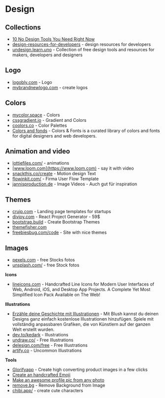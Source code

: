 # Design

## Collections
- [10 No Design Tools You Need Right Now](https://logobly.com/blog/10-no-design-tools/)
- [design-resources-for-developers](https://github.com/bradtraversy/design-resources-for-developers) - design resources for developers
- [undesign.learn.uno](https://undesign.learn.uno/) - Collection of free design tools and resources for makers, developers and designers

## Logo
- [logobly.com](https://logobly.com/)  - Logo
- [mybrandnewlogo.com](https://mybrandnewlogo.com/) - create logos

## Colors
- [mycolor.space](https://mycolor.space/) - Colors
- [cssgradient.io](https://cssgradient.io/) - Gradient and Colors
- [coolors.co](https://coolors.co) - Color Palettes
- [Colors and fonds](https://www.colorsandfonts.com/) - Colors & Fonts is a curated library of colors and fonts for digital designers and web developers.
## Animation and video
- [lottiefiles.com/](https://lottiefiles.com/) - animations
- [www.loom.com](https://www.loom.com) - say it with video
- [snackthis.co/create](https://snackthis.co/create) - Motion design Text
- [flowinkit.com/](https://flowinkit.com/) - Firma User Flow Template
- [jannisproduction.de](https://jannisproduction.de/) - Image Videos - Auch gut für inspiration

## Themes
- [cruip.com](https://cruip.com/) - Landing page templates for startups
- [divjoy.com](https://divjoy.com/) - React Project Generator - 59$
- [bootstrap.build](https://bootstrap.build/) - Create Bootstrap Themes
- [themefisher.com](https://themefisher.com/) 
- [freebiesbug.com/code](https://freebiesbug.com/code-stuff/html-website-templates/) - Site with nice themes

## Images
- [pexels.com](https://www.pexels.com) - free Stocks fotos
- [unsplash.com/](https://unsplash.com/) - free Stock fotos

**Icons**
- [lineicons.com](https://lineicons.com) - Handcrafted Line Icons for Modern User Interfaces of Web, Android, iOS, and Desktop App Projects. A Complete Yet Most Simplified Icon Pack Available on The Web!

**Illustrations**
- [Erzähle deine Geschichte mit Illustrationen](https://blush.design/de) - Mit Blush kannst du deinen Designs ganz einfach kostenlose Illustrationen hinzufügen. Spiele mit vollständig anpassbaren Grafiken, die von Künstlern auf der ganzen Welt erstellt wurden.
- [dev.to/kedark](https://dev.to/kedark/free-illustrations-resources-for-the-web-make-your-next-project-cooler-525c) - Illustrations
- [undraw.co/](https://undraw.co/) - Free Illustrations
- [delesign.com/free](https://delesign.com/free-designs/graphics/) - Free Illustrations
- [artify.co](https://www.artify.co/uncommon-illustrations) - Uncommon Illustrations

**Tools**
- [Glorifyapp](https://www.glorifyapp.com) - Create high converting product images in a few clicks
- [Create an handcrafted Emoji](https://www.mymoji.co/)
- [Make an awesome profile pic from any photo](https://pfpmaker.com)
- [remove.bg](https://www.remove.bg/de) - Remove Background from Image
- [chibi.app/](https://chibi.app/) - create cute characters
